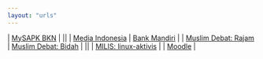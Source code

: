 ```yaml
---
layout: "urls"
---
```


| [MySAPK BKN](https://mysapk.bkn.go.id/) |
||
| [Media Indonesia](https://mediaindonesia.com/) | [Bank Mandiri](https://bankmandiri.co.id/) |
| [Muslim Debat: Rajam](https://youtu.be/Fs2HSCG040A) | [Muslim Debat: Bidah](https://youtu.be/tVCymUeWBIs) |
||
| [MILIS: linux-aktivis](https://www.mail-archive.com/linux-aktivis@linux.or.id/) |
| [Moodle](https://www.youtube.com/playlist?list=PLqYj2sOxDkVyQONBHOy1GgZYkv6uTS_SL) |

